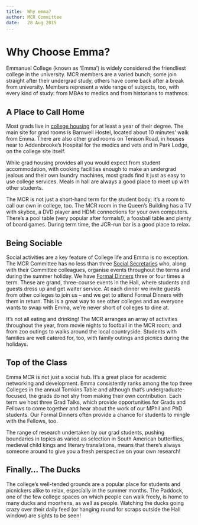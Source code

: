 ```yaml
---
title:  Why emma?  
author: MCR Committee  
date:   28 Aug 2015  
...
```


# Why Choose Emma?

Emmanuel College (known as ‘Emma’) is widely considered the friendliest
college in the university. MCR members are a varied bunch; some join
straight after their undergrad study, others have come back after a
break from university. Members represent a wide range of subjects, too,
with every kind of study: from MBAs to medics and from historians to
mathmos.

## A Place to Call Home

Most grads live in [college
housing](index.php?page=accommodation_reviews) for at least a year of
their degree. The main site for grad rooms is Barnwell Hostel, located
about 10 minutes’ walk from Emma. There are also other grad rooms on
Tenison Road, in houses near to Addenbrooke’s Hospital for the medics
and vets and in Park Lodge, on the college site itself.

While grad housing provides all you would expect from student
accommodation, with cooking facilities enough to make an undergrad
jealous and their own laundry machines, most grads find it just as easy
to use college services. Meals in hall are always a good place to meet
up with other students.

The MCR is not just a short-hand term for the student body; it’s a room
to call our own in college, too. The MCR room in the Queen’s Building
has a TV with skybox, a DVD player and HDMI connections for your own
computers. There’s a pool table (very popular after formals!), a
foosball table and plenty of board games. During term time, the JCR-run
bar is a good place to relax.

## Being Sociable

Social activities are a key feature of College life and Emma is no
exception. The MCR Committee has no less than three [Social
Secretaries](index.php?page=about_committee) who, along with their
Committee colleagues, organise events throughout the terms and during
the summer holiday. We have [Formal
Dinners](index.php?page=social_events_calendar) three or four times a
term. These are grand, three-course events in the Hall, where students
and guests dress up and get waiter service. At each dinner we invite
guests from other colleges to join us – and we get to attend Formal
Dinners with them in return. This is a great way to see other colleges
and as everyone wants to swap with Emma, we’re never short of colleges
to dine at.

It’s not all eating and drinking! The MCR arranges an array of
activities throughout the year, from movie nights to football in the MCR
room; and from zoo outings to walks around the local countryside.
Students with families are well catered for, too, with family outings
and picnics during the holidays.

## Top of the Class

Emma MCR is not just a social hub. It’s a great place for academic
networking and development. Emma consistently ranks among the top three
Colleges in the annual Tomkins Table and although that’s
undergraduate-focused, the grads do not shy from making their own
contribution. Each term we host three Grad Talks, which provide
opportunities for Grads and Fellows to come together and hear about the
work of our MPhil and PhD students. Our Formal Dinners often provide a
chance for students to mingle with the Fellows, too.

The range of research undertaken by our grad students, pushing
boundaries in topics as varied as selection in South American
butterflies, medieval child kings and literary translations, means that
there’s always someone around to give you a fresh perspective on your
own research!

## Finally… The Ducks

The college’s well-tended grounds are a popular place for students and
picnickers alike to relax, especially in the summer months. The Paddock,
one of the few college spaces on which people can walk freely, is home
to many ducks and moorhens, as well as people. Watching the ducks going
crazy over their daily feed (or hanging round for scraps outside the
Hall window) are sights to be seen!
